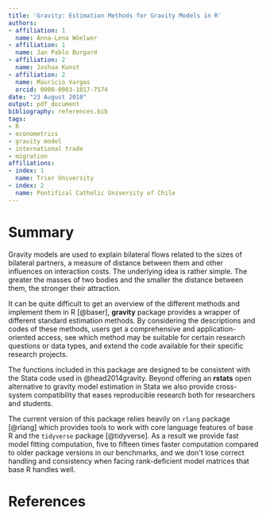 ```yaml
---
title: 'Gravity: Estimation Methods for Gravity Models in R'
authors:
- affiliation: 1
  name: Anna-Lena Wöelwer
- affiliation: 1
  name: Jan Pablo Burgard
- affiliation: 2
  name: Joshua Kunst
- affiliation: 2
  name: Mauricio Vargas
  orcid: 0000-0003-1017-7574
date: "23 August 2018"
output: pdf_document
bibliography: references.bib
tags:
- R
- econometrics
- gravity model
- international trade
- migration
affiliations:
- index: 1
  name: Trier University
- index: 2
  name: Pontifical Catholic University of Chile
---
```


# Summary

Gravity models are used to explain bilateral flows related to the sizes of bilateral partners, 
a measure of distance between them and other influences on interaction costs. 
The underlying idea is rather simple. The greater the masses of two bodies and the smaller the 
distance between them, the stronger their attraction. 

It can be quite difficult to get an overview of the different methods and implement them in 
R [@baser], **gravity** package provides a wrapper of different standard estimation methods.
By considering the descriptions and codes of these methods, users get a comprehensive and 
application-oriented access, see which method may be suitable for certain research questions or 
data types, and extend the code available for their specific research projects.

The functions included in this package are designed to be consistent with the Stata code 
used in @head2014gravity. Beyond offering an **rstats** open alternative to gravity model 
estimation in Stata we also provide cross-system compatibility that eases reproducible research 
both for researchers and students.

The current version of this package relies heavily on ``rlang`` package [@rlang] which provides 
tools to work with core language features of base R and the ``tidyverse`` package [@tidyverse]. As a 
result we provide fast model fitting computation, five to fifteen times faster computation compared 
to older package versions in our benchmarks, and we don't lose correct handling and consistency 
when facing rank-deficient model matrices that base R handles well.

# References
